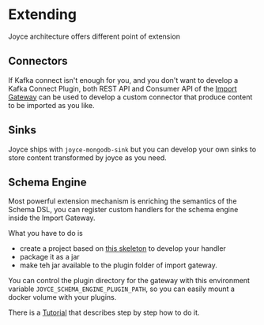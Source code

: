 # Extending

Joyce architecture offers different point of extension

## Connectors
If Kafka connect isn't enough for you, and you don't want to develop a Kafka Connect Plugin, both REST API and Consumer API of the [Import Gateway](import-gateway) can be used to develop a custom connector that produce content to be imported as you like.

## Sinks

Joyce ships with  `joyce-mongodb-sink` but you can develop your own sinks to store content transformed by joyce as you need.

## Schema Engine

Most powerful extension mechanism is enriching the semantics of the Schema DSL, you can register custom handlers for the schema engine inside the Import Gateway.

What you have to do is 
- create a project based on [this skeleton](https://github.com/sourcesense/joyce-demo-custom-handler) to develop your handler
- package it as a jar
- make teh jar available to the plugin folder of import gateway.

You can control the plugin directory for the gateway with this environment variable `JOYCE_SCHEMA_ENGINE_PLUGIN_PATH`, so you can easily mount a docker volume with your plugins.

There is a [Tutorial](plugin-tutorial) that describes step by step how to do it.

